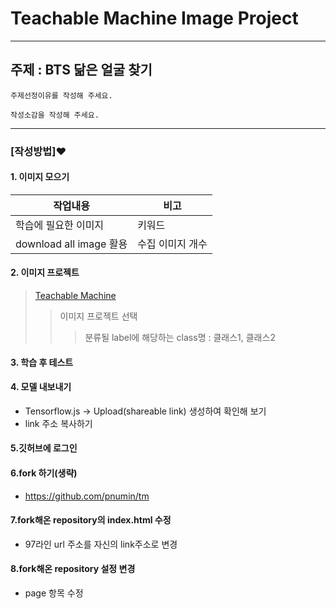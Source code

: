 # Teachable Machine Image Project 
---
## **주제 : BTS 닮은 얼굴 찾기**
 
```
주제선정이유를 작성해 주세요.
```
```
작성소감을 작성해 주세요.
```
---

### [작성방법]:heart:
#### 1. 이미지 모으기 
|작업내용|비고|
|--|--|
|학습에 필요한 이미지|키워드|
|download all image 활용 | 수집 이미지 개수|

#### 2. 이미지 프로젝트 
> [Teachable Machine](https://teachablemachine.withgoogle.com/)
>> 이미지 프로젝트 선택
>>> 분류될 label에 해당하는 class명 : 클래스1, 클래스2 

#### 3. 학습 후 테스트

#### 4. 모델 내보내기
+ Tensorflow.js -> Upload(shareable link) 생성하여 확인해 보기
+ link 주소 복사하기

#### 5.깃허브에 로그인

#### 6.fork 하기(생략)
+ https://github.com/pnumin/tm 


#### 7.fork해온 repository의 index.html 수정
+ 97라인 url 주소를 자신의 link주소로 변경

#### 8.fork해온 repository 설정 변경
+ page 항목 수정 

